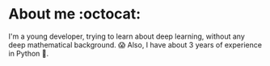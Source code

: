# About me :octocat:
I'm a young developer, trying to learn about deep learning, without any deep mathematical background. 😱
Also, I have about 3 years of experience in Python 🐍.


